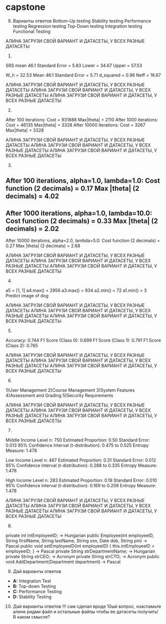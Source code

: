 # capstone
9. Варианты ответов
Bottom-Up testing
Stability testing
Performance testing
Regression testing
Top-Down testing
Integration testing
Functional Testing


АЛИНА ЗАГРУЗИ СВОЙ ВАРИАНТ И ДАТАСЕТЫ, У ВСЕХ РАЗНЫЕ ДАТАСЕТЫ

1. 
SRS mean 46.1
Standard Error = 5.83
Lower = 34.67 Upper = 57.53

W_h = 32.53
Mean 46.1
Standard Error = 5.71
d_squared = 0.96
Neff = 16.67

АЛИНА ЗАГРУЗИ СВОЙ ВАРИАНТ И ДАТАСЕТЫ, У ВСЕХ РАЗНЫЕ ДАТАСЕТЫ
АЛИНА ЗАГРУЗИ СВОЙ ВАРИАНТ И ДАТАСЕТЫ, У ВСЕХ РАЗНЫЕ ДАТАСЕТЫ
АЛИНА ЗАГРУЗИ СВОЙ ВАРИАНТ И ДАТАСЕТЫ, У ВСЕХ РАЗНЫЕ ДАТАСЕТЫ

2.
After 100 iterations:
  Cost = 931888   Max|theta| = 2110
After 1000 iterations:
  Cost = 46135   Max|theta| = 3328
After 10000 iterations:
  Cost = 3267   Max|theta| = 3328

  АЛИНА ЗАГРУЗИ СВОЙ ВАРИАНТ И ДАТАСЕТЫ, У ВСЕХ РАЗНЫЕ ДАТАСЕТЫ
  АЛИНА ЗАГРУЗИ СВОЙ ВАРИАНТ И ДАТАСЕТЫ, У ВСЕХ РАЗНЫЕ ДАТАСЕТЫ
  АЛИНА ЗАГРУЗИ СВОЙ ВАРИАНТ И ДАТАСЕТЫ, У ВСЕХ РАЗНЫЕ ДАТАСЕТЫ

3.
After 100 iterations, alpha=1.0, lambda=1.0:
  Cost function (2 decimals)   = 0.17
  Max |theta| (2 decimals)     = 4.02
------------------------------------------------------
After 1000 iterations, alpha=1.0, lambda=10.0:
  Cost function (2 decimals)   = 0.33
  Max |theta| (2 decimals)     = 2.02
------------------------------------------------------
After 10000 iterations, alpha=2.0, lambda=5.0:
  Cost function (2 decimals)   = 0.27
  Max |theta| (2 decimals)     = 2.68

  АЛИНА ЗАГРУЗИ СВОЙ ВАРИАНТ И ДАТАСЕТЫ, У ВСЕХ РАЗНЫЕ ДАТАСЕТЫ
  АЛИНА ЗАГРУЗИ СВОЙ ВАРИАНТ И ДАТАСЕТЫ, У ВСЕХ РАЗНЫЕ ДАТАСЕТЫ
  АЛИНА ЗАГРУЗИ СВОЙ ВАРИАНТ И ДАТАСЕТЫ, У ВСЕХ РАЗНЫЕ ДАТАСЕТЫ


4.
a5 = [1, 1]
a4.max() = 2956
a3.max() = 934
a2.min() = 72
a1.min() = 3
Predict image of dog

  АЛИНА ЗАГРУЗИ СВОЙ ВАРИАНТ И ДАТАСЕТЫ, У ВСЕХ РАЗНЫЕ ДАТАСЕТЫ
  АЛИНА ЗАГРУЗИ СВОЙ ВАРИАНТ И ДАТАСЕТЫ, У ВСЕХ РАЗНЫЕ ДАТАСЕТЫ
  АЛИНА ЗАГРУЗИ СВОЙ ВАРИАНТ И ДАТАСЕТЫ, У ВСЕХ РАЗНЫЕ ДАТАСЕТЫ


5.
Accuracy: 0.744
F1 Score (Class 0): 0.699
F1 Score (Class 1): 0.791
F1 Score (Class 2): 0.765

  АЛИНА ЗАГРУЗИ СВОЙ ВАРИАНТ И ДАТАСЕТЫ, У ВСЕХ РАЗНЫЕ ДАТАСЕТЫ
  АЛИНА ЗАГРУЗИ СВОЙ ВАРИАНТ И ДАТАСЕТЫ, У ВСЕХ РАЗНЫЕ ДАТАСЕТЫ
  АЛИНА ЗАГРУЗИ СВОЙ ВАРИАНТ И ДАТАСЕТЫ, У ВСЕХ РАЗНЫЕ ДАТАСЕТЫ


6.
1)User Management
2)Course Management
3)System Features
4)Assessment and Grading
5)Security Requirements

  АЛИНА ЗАГРУЗИ СВОЙ ВАРИАНТ И ДАТАСЕТЫ, У ВСЕХ РАЗНЫЕ ДАТАСЕТЫ
  АЛИНА ЗАГРУЗИ СВОЙ ВАРИАНТ И ДАТАСЕТЫ, У ВСЕХ РАЗНЫЕ ДАТАСЕТЫ
  АЛИНА ЗАГРУЗИ СВОЙ ВАРИАНТ И ДАТАСЕТЫ, У ВСЕХ РАЗНЫЕ ДАТАСЕТЫ


7.
Middle Income Level
n: 750
Estimated Proportion: 0.50
Standard Error: 0.013
95% Confidence Interval (t-distribution): 0.475 to 0.525
Entropy Measure: 1.478

Low Income Level
n: 467
Estimated Proportion: 0.31
Standard Error: 0.012
95% Confidence Interval (t-distribution): 0.288 to 0.335
Entropy Measure: 1.478

High Income Level
n: 283
Estimated Proportion: 0.19
Standard Error: 0.010
95% Confidence Interval (t-distribution): 0.169 to 0.208
Entropy Measure: 1.478

  АЛИНА ЗАГРУЗИ СВОЙ ВАРИАНТ И ДАТАСЕТЫ, У ВСЕХ РАЗНЫЕ ДАТАСЕТЫ
  АЛИНА ЗАГРУЗИ СВОЙ ВАРИАНТ И ДАТАСЕТЫ, У ВСЕХ РАЗНЫЕ ДАТАСЕТЫ
  АЛИНА ЗАГРУЗИ СВОЙ ВАРИАНТ И ДАТАСЕТЫ, У ВСЕХ РАЗНЫЕ ДАТАСЕТЫ



8. 
private int intEmployeeID; → Hungarian
public Employee(int employeeID, String firstName, String lastName, String ssn, Date dob, String pin) → Pascal
public void setEmployeeID(int employeeID) { this.intEmployeeID = employeeID; } → Pascal
private String strDepartmentName; → Hungarian
private String strCEO; → Acronym
private String strCTO; → Acronym
public void AddDepartment(Department department) → Pascal


9. Дай варианты ответов 
- **A:** Integration Test  
- **B:** Top-down Testing  
- **C:** Performance Testing  
- **D:** Stability Testing

10. Дай варианты ответов !!!
сам сделал вроде 10ый вопрос, нзаспамьте алине ридми файл и остальные файлы чтобы ее датасеты получить!
В каком смысле?